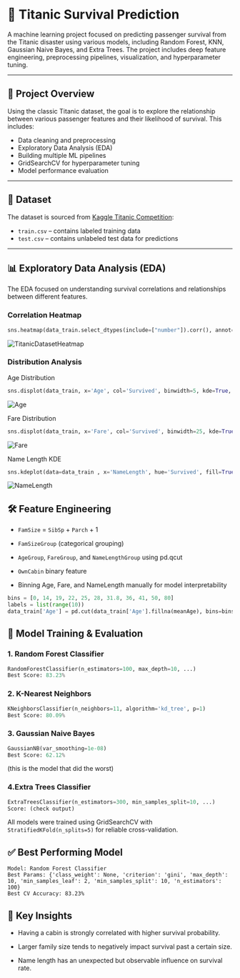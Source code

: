 # 🚢 Titanic Survival Prediction

A machine learning project focused on predicting passenger survival from the Titanic disaster using various models, including Random Forest, KNN, Gaussian Naive Bayes, and Extra Trees. The project includes deep feature engineering, preprocessing pipelines, visualization, and hyperparameter tuning.

---

## 📌 Project Overview

Using the classic Titanic dataset, the goal is to explore the relationship between various passenger features and their likelihood of survival. This includes:

- Data cleaning and preprocessing
- Exploratory Data Analysis (EDA)
- Building multiple ML pipelines
- GridSearchCV for hyperparameter tuning
- Model performance evaluation

---

## 📂 Dataset

The dataset is sourced from [Kaggle Titanic Competition](https://www.kaggle.com/competitions/titanic/data):

- `train.csv` – contains labeled training data
- `test.csv` – contains unlabeled test data for predictions

---

## 📊 Exploratory Data Analysis (EDA)

The EDA focused on understanding survival correlations and relationships between different features.
### Correlation Heatmap
```python
sns.heatmap(data_train.select_dtypes(include=["number"]).corr(), annot=True, cmap="coolwarm")
```

![TitanicDatasetHeatmap](https://github.com/user-attachments/assets/f8f65330-b8a4-4f45-86fc-fe625c46049b)

### Distribution Analysis

Age Distribution
```python
sns.displot(data_train, x='Age', col='Survived', binwidth=5, kde=True, color="red")
```
![Age](https://github.com/user-attachments/assets/f739d2bc-9687-49fd-a7bc-6d6b43239e5d)

Fare Distribution
```python
sns.displot(data_train, x='Fare', col='Survived', binwidth=25, kde=True, color="red")
```
![Fare](https://github.com/user-attachments/assets/55a69a30-e248-4870-9fe1-4faedb5b2946)

Name Length KDE
```python
sns.kdeplot(data=data_train , x='NameLength', hue='Survived', fill=True, palette="coolwarm")
```
![NameLength](https://github.com/user-attachments/assets/56ef85db-4c6a-4e01-8e02-e028759d0f6b)

## 🛠️ Feature Engineering
- `FamSize` = `SibSp` + `Parch` + 1

- `FamSizeGroup` (categorical grouping)

- `AgeGroup`, `FareGroup`, and `NameLengthGroup` using pd.qcut

- `OwnCabin` binary feature

- Binning Age, Fare, and NameLength manually for model interpretability
```python
bins = [0, 14, 19, 22, 25, 28, 31.8, 36, 41, 50, 80]
labels = list(range(10))
data_train['Age'] = pd.cut(data_train['Age'].fillna(meanAge), bins=bins, labels=labels).astype(int)
```

## 🤖 Model Training & Evaluation

### 1. Random Forest Classifier
```python
RandomForestClassifier(n_estimators=100, max_depth=10, ...)
Best Score: 83.23%
```
### 2. K-Nearest Neighbors
```python
KNeighborsClassifier(n_neighbors=11, algorithm='kd_tree', p=1)
Best Score: 80.09%
```
### 3. Gaussian Naive Bayes
```python
GaussianNB(var_smoothing=1e-08)
Best Score: 62.12%
```
(this is the model that did the worst)
### 4.Extra Trees Classifier
```python
ExtraTreesClassifier(n_estimators=300, min_samples_split=10, ...)
Score: (check output)
```
All models were trained using GridSearchCV with `StratifiedKFold(n_splits=5)` for reliable cross-validation.

## ✅ Best Performing Model
```
Model: Random Forest Classifier
Best Params: {'class_weight': None, 'criterion': 'gini', 'max_depth': 10, 'min_samples_leaf': 2, 'min_samples_split': 10, 'n_estimators': 100}
Best CV Accuracy: 83.23%
```
## 📌 Key Insights
- Having a cabin is strongly correlated with higher survival probability.

- Larger family size tends to negatively impact survival past a certain size.

- Name length has an unexpected but observable influence on survival rate.

